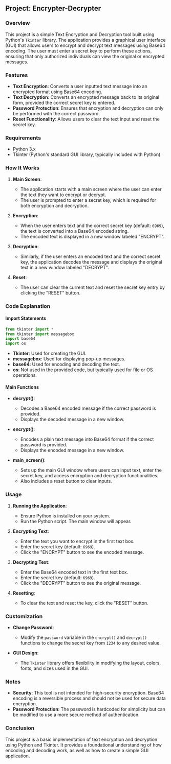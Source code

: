 ## Project: Encrypter-Decrypter

### Overview
This project is a simple Text Encryption and Decryption tool built using Python's `Tkinter` library. The application provides a graphical user interface (GUI) that allows users to encrypt and decrypt text messages using Base64 encoding. The user must enter a secret key to perform these actions, ensuring that only authorized individuals can view the original or encrypted messages.

### Features
- **Text Encryption**: Converts a user inputted text message into an encrypted format using Base64 encoding.
- **Text Decryption**: Converts an encrypted message back to its original form, provided the correct secret key is entered.
- **Password Protection**: Ensures that encryption and decryption can only be performed with the correct password.
- **Reset Functionality**: Allows users to clear the text input and reset the secret key.

### Requirements
- Python 3.x
- Tkinter (Python's standard GUI library, typically included with Python)

### How It Works
1. **Main Screen**:
   - The application starts with a main screen where the user can enter the text they want to encrypt or decrypt.
   - The user is prompted to enter a secret key, which is required for both encryption and decryption.

2. **Encryption**:
   - When the user enters text and the correct secret key (default: `6969`), the text is converted into a Base64 encoded string.
   - The encoded text is displayed in a new window labeled "ENCRYPT".

3. **Decryption**:
   - Similarly, if the user enters an encoded text and the correct secret key, the application decodes the message and displays the original text in a new window labeled "DECRYPT".

4. **Reset**:
   - The user can clear the current text and reset the secret key entry by clicking the "RESET" button.

### Code Explanation

#### Import Statements
```python
from tkinter import *
from tkinter import messagebox
import base64
import os
```
- **Tkinter**: Used for creating the GUI.
- **messagebox**: Used for displaying pop-up messages.
- **base64**: Used for encoding and decoding the text.
- **os**: Not used in the provided code, but typically used for file or OS operations.

#### Main Functions

- **decrypt()**:
  - Decodes a Base64 encoded message if the correct password is provided.
  - Displays the decoded message in a new window.

- **encrypt()**:
  - Encodes a plain text message into Base64 format if the correct password is provided.
  - Displays the encoded message in a new window.

- **main_screen()**:
  - Sets up the main GUI window where users can input text, enter the secret key, and access encryption and decryption functionalities.
  - Also includes a reset button to clear inputs.

### Usage

1. **Running the Application**:
   - Ensure Python is installed on your system.
   - Run the Python script. The main window will appear.

2. **Encrypting Text**:
   - Enter the text you want to encrypt in the first text box.
   - Enter the secret key (default: `6969`).
   - Click the "ENCRYPT" button to see the encoded message.

3. **Decrypting Text**:
   - Enter the Base64 encoded text in the first text box.
   - Enter the secret key (default: `6969`).
   - Click the "DECRYPT" button to see the original message.

4. **Resetting**:
   - To clear the text and reset the key, click the "RESET" button.

### Customization
- **Change Password**: 
  - Modify the `password` variable in the `encrypt()` and `decrypt()` functions to change the secret key from `1234` to any desired value.

- **GUI Design**:
  - The `Tkinter` library offers flexibility in modifying the layout, colors, fonts, and sizes used in the GUI.

### Notes
- **Security**: This tool is not intended for high-security encryption. Base64 encoding is a reversible process and should not be used for secure data encryption.
- **Password Protection**: The password is hardcoded for simplicity but can be modified to use a more secure method of authentication.

### Conclusion
This project is a basic implementation of text encryption and decryption using Python and Tkinter. It provides a foundational understanding of how encoding and decoding work, as well as how to create a simple GUI application.

